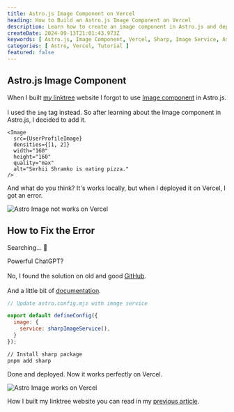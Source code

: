 ```yaml
---
title: Astro.js Image Component on Vercel
heading: How to Build an Astro.js Image Component on Vercel
description: Learn how to create an image component in Astro.js and deploy it on Vercel correctly.
createDate: 2024-09-13T21:01:43.973Z
keywords: [ Astro.js, Image Component, Vercel, Sharp, Image Service, Astro Image Error, Astro Image Fix, Astro Image Vercel, Astro Image Component, Astro Image Deployment, Astro Image Error Fix]
categories: [ Astro, Vercel, Tutorial ]
featured: false
---
```


## Astro.js Image Component

When I built [my linktree](https://links.shramko.dev/) website I forgot to use [Image component](https://docs.astro.build/en/guides/images/) in
Astro.js.<br></br>I used the `img` tag instead. So after learning about the Image component in Astro.js, I decided to
add it.

```tsx
<Image
  src={UserProfileImage}
  densities={[1, 2]}
  width="160"
  height="160"
  quality="max"
  alt="Serhii Shramko is eating pizza."
/>
```

And what do you think? It's works locally, but when I deployed it on Vercel, I got an error.

<Image src="astro-image-error.png" alt="Astro Image not works on Vercel" />

## How to Fix the Error

Searching... 🔎

Powerful ChatGPT?<br></br>
No, I found the solution on old and good [GitHub](https://github.com/withastro/astro/issues/5253).<br></br>
And a little bit of [documentation](https://docs.astro.build/en/reference/errors/missing-sharp/).

```javascript:astro.config.mjs
// Update astro.config.mjs with image service

export default defineConfig({
  image: {
    service: sharpImageService(),
  }
});
```

```bash
// Install sharp package
pnpm add sharp
```

Done and deployed. Now it works perfectly on Vercel.

<Image src="astro-image.png" alt="Astro Image works on Vercel" />

How I built my linktree website you can read in my [previous article](/blog/linktree).
